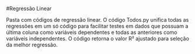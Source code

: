 #Regressão Linear

Pasta com códigos de regressão linear. O código Todos.py unifica todas as regressões em um só código para facilitar testes em dados que possuam a última coluna
como variáveis dependentes e todas as anteriores como variáveis independentes. O código retorna o valor R² ajustado para seleção da melhor regressão.
